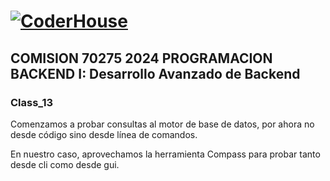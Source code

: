 # [![CoderHouse](https://www.coderhouse.com/imgs/ch.svg)](https://www.coderhouse.com/)

## COMISION 70275 2024 PROGRAMACION BACKEND I: Desarrollo Avanzado de Backend
### Class_13

Comenzamos a probar consultas al motor de base de datos, por ahora no desde código sino desde línea de comandos.

En nuestro caso, aprovechamos la herramienta Compass para probar tanto desde cli como desde gui.

